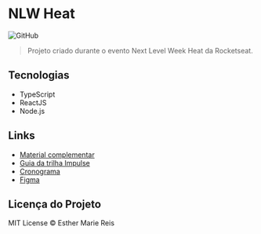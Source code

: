 # NLW Heat

![GitHub](https://img.shields.io/github/license/EstherMarie/NLW_Heat)


> Projeto criado durante o evento Next Level Week Heat da Rocketseat.

## Tecnologias

- TypeScript
- ReactJS
- Node.js

## Links

- [Material complementar](https://efficient-sloth-d85.notion.site/NLW-Heat-daaa092e1eeb42ff929151d2807c8231)
- [Guia da trilha Impulse](https://efficient-sloth-d85.notion.site/Impulse-240cb588fb8d4089917c7a6cef0008b3)
- [Cronograma](https://nextlevelweek.com/cronograma/7)
- [Figma](https://www.figma.com/community/file/1031699316177416916)

## Licença do Projeto

MIT License © Esther Marie Reis

